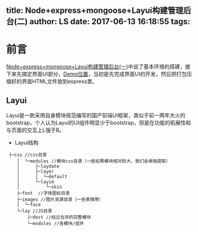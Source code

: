 title: Node+express+mongoose+Layui构建管理后台(二)
author: LS
date: 2017-06-13 16:18:55
tags:
---
前言
=========

[Node+express+mongoose+Layui构建管理后台(一)](https://wenlisu.github.io/2017/06/12/Node+express+mongoose+Layui构建简单管理后台一.html#more)中说了基本环境的搭建，接下来先搞定界面UI部分，[Demo位置](https://github.com/wenlisu/SL)，当初是先完成界面UI的开发，然后把打包压缩好的界面HTML文件放到express里。  

## Layui

Layui是一款采用自身模块规范编写的国产前端UI框架，类似于前一两年大火的bootstrap，个人认为Layui的UI组件明显少于bootstrap，但是在功能的拓展性和与页面的交互上L强于B。  

- Layui结构

```
 ├─css //css目录
    │  └─modules //模块css目录（一般如果模块相对较大，我们会单独提取）
    │      ├─laydate
    │      ├─layer
    │      │  └─default
    │      └─layim
    │          └─skin
    ├─font  //字体图标目录
    ├─images //图片资源目录（一些表情等）
    │  └─face
    └─lay //JS目录
        ├─dest //经过合并的完整模块
        └─modules //各模块/组件
```